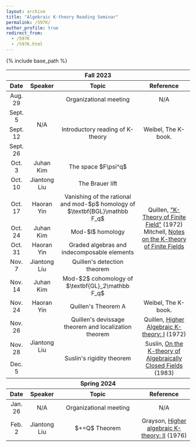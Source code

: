 ```yaml
---
layout: archive
title: "Algebraic K-theory Reading Seminar"
permalink: /597K/
author_profile: true
redirect_from:
  - /597K
  - /597K.html
---
```

{% include base_path %}


<table>
    <thead>
        <tr>
            <th colspan=4 style="text-align:center">Fall 2023</th>
        </tr>
    </thead>
    <thead>
        <tr>
            <th style="text-align:center">Date</th>
            <th style="text-align:center">Speaker</th>
            <th style="text-align:center">Topic</th>
            <th style="text-align:center">Reference</th>
        </tr>
    </thead>
    <tbody style="text-align:center">
        <tr>
            <td>Aug. 29</td>
            <td rowspan = 4>N/A</td>
            <td>Organizational meeting</td>
            <td>N/A</td>
        </tr>
        <tr>
            <td>Sept. 5</td>
            <td rowspan = 3>Introductory reading of K-theory</td>
            <td rowspan = 3>Weibel, The K-book.</td>
        </tr>
        <tr>
            <td>Sept. 12</td>
        </tr>
        <tr>
            <td>Sept. 26</td>
        </tr>
        <tr>
            <td>Oct. 3</td>
            <td>Juhan Kim</td>
            <td>The space $F\psi^q$</td>
            <td rowspan = 7>Quillen, <a href = "https://www.jstor.org/stable/1970825">"K-Theory of Finite Field"</a> (1972)<br />Mitchell, <a href = "https://people.math.rochester.edu/faculty/doug/otherpapers/Mitchell-finitefieldsKtheory.pdf">Notes on the K-theory of Finite Fields </a></td>
        </tr>
        <tr>
            <td>Oct. 10</td>
            <td>Jiantong Liu</td>
            <td>The Brauer lift</td>
        </tr>
        <tr>
            <td>Oct. 17</td>
            <td>Haoran Yin</td>
            <td>Vanishing of the rational and mod-$p$ homology of $\textbf{BGL}\mathbb F_q$</td>
        </tr>
        <tr>
            <td>Oct. 24</td>
            <td>Juhan Kim</td>
            <td>Mod-$l$ homology</td>
        </tr>
        <tr>
            <td>Oct. 31</td>
            <td>Haoran Yin</td>
            <td>Graded algebras and indecomposable elements</td>
        </tr>
        <tr>
            <td>Nov. 7</td>
            <td>Jiantong Liu</td>
            <td>Quillen's detection theorem</td>
        </tr>
        <tr>
            <td>Nov. 14</td>
            <td>Juhan Kim</td>
            <td>Mod-$2$ cohomology of $\textbf{GL}_2\mathbb F_q$</td>
        </tr>
        <tr>
            <td>Nov. 24</td>
            <td>Haoran Yin</td>
            <td>Quillen's Theorem A</td>
            <td>Weibel, The K-book.</td>
        </tr>
        <tr>
            <td>Nov. 26</td>
            <td rowspan = 3>Jiantong Liu</td>
            <td>Quillen's devissage theorem and localization theorem</td>
            <td>Quillen, <a href = "https://link.springer.com/chapter/10.1007/BFb0067053">Higher Algebraic K-theory: I</a> (1972)</td>
        </tr>
        <tr>
            <td>Nov. 28</td>
            <td rowspan = 2>Suslin's rigidity theorem</td>
            <td rowspan = 2>Suslin, <a href = "https://link.springer.com/article/10.1007/BF01394024">On the K-theory of Algebraically Closed Fields</a> (1983)</td>
        </tr>
        <tr>
            <td>Dec. 5</td>
        </tr>
    </tbody>
    <thead>
        <tr>
            <th colspan=4 style="text-align:center">Spring 2024</th>
        </tr>
    </thead>
    <thead>
        <tr>
            <th style="text-align:center">Date</th>
            <th style="text-align:center">Speaker</th>
            <th style="text-align:center">Topic</th>
            <th style="text-align:center">Reference</th>
        </tr>
    </thead>
    <tbody style="text-align:center">
        <tr>
            <td>Jan. 26</td>
            <td>N/A</td>
            <td>Organizational meeting</td>
            <td>N/A</td>
        </tr>
        <tr>
            <td>Feb. 2</td>
            <td>Jiantong Liu</td>
            <td>$+=Q$ Theorem</td>
            <td>Grayson, <a href = "https://link.springer.com/chapter/10.1007/BFb0080003">Higher algebraic K-theory: II</a> (1976)</td>
        </tr>
    </tbody>
</table>
